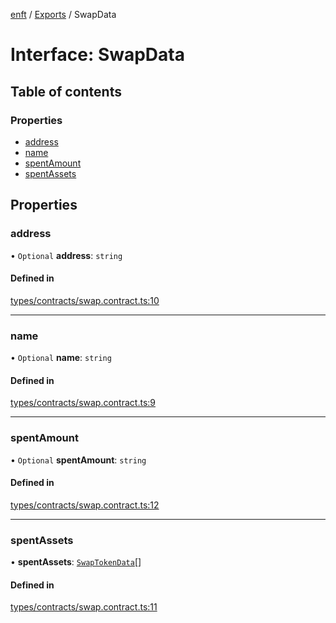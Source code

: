 [enft](../README.md) / [Exports](../modules.md) / SwapData

# Interface: SwapData

## Table of contents

### Properties

- [address](SwapData.md#address)
- [name](SwapData.md#name)
- [spentAmount](SwapData.md#spentamount)
- [spentAssets](SwapData.md#spentassets)

## Properties

### address

• `Optional` **address**: `string`

#### Defined in

[types/contracts/swap.contract.ts:10](https://github.com/kenryu42/ethereum-nft-sales-bot/blob/d8d9fbf/src/types/contracts/swap.contract.ts#L10)

___

### name

• `Optional` **name**: `string`

#### Defined in

[types/contracts/swap.contract.ts:9](https://github.com/kenryu42/ethereum-nft-sales-bot/blob/d8d9fbf/src/types/contracts/swap.contract.ts#L9)

___

### spentAmount

• `Optional` **spentAmount**: `string`

#### Defined in

[types/contracts/swap.contract.ts:12](https://github.com/kenryu42/ethereum-nft-sales-bot/blob/d8d9fbf/src/types/contracts/swap.contract.ts#L12)

___

### spentAssets

• **spentAssets**: [`SwapTokenData`](../modules.md#swaptokendata)[]

#### Defined in

[types/contracts/swap.contract.ts:11](https://github.com/kenryu42/ethereum-nft-sales-bot/blob/d8d9fbf/src/types/contracts/swap.contract.ts#L11)
